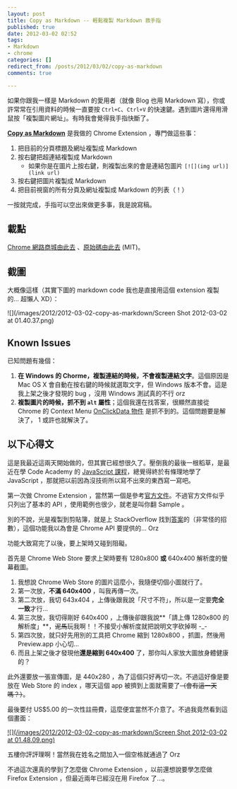 ```yaml
---
layout: post
title: Copy as Markdown -- 輕鬆複製 Markdown 救手指
published: true
date: 2012-03-02 02:52
tags:
- Markdown
- chrome
categories: []
redirect_from: /posts/2012/03/02/copy-as-markdown
comments: true

---
```



如果你跟我一樣是 Markdown 的愛用者（就像 Blog 也用 Markdown 寫），你或許常常在引用資料的時候一直要按 `Ctrl+C`、`Ctrl+V` 的快速鍵。遇到圖片還得用滑鼠按「複製圖片網址」。有時我會覺得我手指快斷了。

[**Copy as Markdown**](https://chrome.google.com/webstore/detail/fkeaekngjflipcockcnpobkpbbfbhmdn) 是我做的 Chrome Extension ，專門做這些事：

1. 把目前的分頁標題及網址複製成 Markdown
2. 按右鍵把超連結複製成 Markdown
   * 如果你是在圖片上按右鍵，則複製出來的會是連結包圖片 `[![](img url)](link url)`
3. 按右鍵把圖片複製成 Markdown
4. 把目前視窗的所有分頁及網址複製成 Markdown 的列表（！）

一按就完成，手指可以空出來做更多事，我是說寫稿。

## 載點

[Chrome 網路商城由此去](https://chrome.google.com/webstore/detail/fkeaekngjflipcockcnpobkpbbfbhmdn) 、[原始碼由此去](https://github.com/chitsaou/copy-as-markdown) (MIT)。

## 截圖

大概像這樣（其實下圖的 markdown code 我也是直接用這個 extension 複製的… 超懶人 XD）：

![](/images/2012/2012-03-02-copy-as-markdown/Screen Shot 2012-03-02 at 01.40.37.png)

## Known Issues

已知問題有幾個：

1. **在 Windows 的 Chorme，複製連結的時候，不會複製連結文字**。這個原因是 Mac OS X 會自動在按右鍵的時候就選取文字，但 Windows 版本不會。這是我上架之後才發現的 bug ，沒用 Windows 測試真的不行 orz
2. **複製圖片的時候，抓不到 `alt` 屬性**；這個我還在找答案，很顯然直接從 Chrome 的 Context Menu [OnClickData 物件](http://code.google.com/chrome/extensions/contextMenus.html#type-OnClickData) 是抓不到的。這個問題要是解決了， 1 或許也就解決了。

<!-- more -->

## 以下心得文

這是我最近這兩天開始做的，但其實已經想很久了。壓倒我的最後一根稻草，是最近在學 Code Academy 的 [JavaScript 課程](http://www.codecademy.com/languages/javascript)，總覺得終於有條理地學了 JavaScript ，那就把以前因為沒技術所以寫不出來的東西寫一寫吧。

第一次做 Chrome Extension ，當然第一個是參考[官方文件](http://code.google.com/chrome/extensions/docs.html)。不過官方文件似乎只列出了基本的 API ，使用範例也很少，就老是叫你翻 Sample 。

別的不說，光是複製到剪貼簿，就是上 StackOverflow 找到[答案](http://stackoverflow.com/questions/3436102/copy-to-clipboard-in-chrome-extension)的（非常怪的招數），這個功能我以為會是 Chrome API 要提供的… Orz

功能大致寫完了以後，要上架時又碰到阻礙。

首先是 Chrome Web Store 要求上架時要有 1280x800 **或** 640x400 解析度的螢幕截圖。

1. 我想說 Chrome Web Store 的圖片這麼小，我隨便切個小圖就行了。
2. 第一次放，**不滿 640x400** ，叫我再傳一次。
3. 第二次放，我切 643x404 ，上傳後跟我說「尺寸不符」，所以是一定要**完全一致**才行…
4. 第三次放，我切得剛好 640x400 ，上傳後卻跟我說**「請上傳 1280x800 的解析度」**，<strike>泥馬</strike>玩我啊！！不接受小解析度就把說明文字砍掉啊 -_-
5. 第四次放，就只好先用別的工具把 Chrome 縮到 1280x800 ，抓圖，然後用 Preview.app 小心切…
6. 而且上架之後才發現他**還是縮到 640x400** 了，那你叫人家放大圖放身體健康的？

此外還要放一張宣傳圖，是 440x280 ，為了這個只好再切一次。不過這好像是要放在 Web Store 的 index ，哪天這個 app 被擠到上面就需要了<strike>（會有這一天嗎？）</strike>。

最後要付 US$5.00 的一次性註冊費，這麼便宜當然不介意了。不過我竟然看到這個畫面：

[![](/images/2012/2012-03-02-copy-as-markdown/Screen Shot 2012-03-02 at 01.48.09.png)](http://cl.ly/1E1r120E2d300W2b0r3C)

五樓你評評理啊！當然我在姓名之間加入一個空格就通過了 Orz

不過這次還真的學到了怎麼做 Chrome Extension ，以前還想說要學怎麼做 Firefox Extension ，但最近兩年已經沒在用 Firefox 了...。
